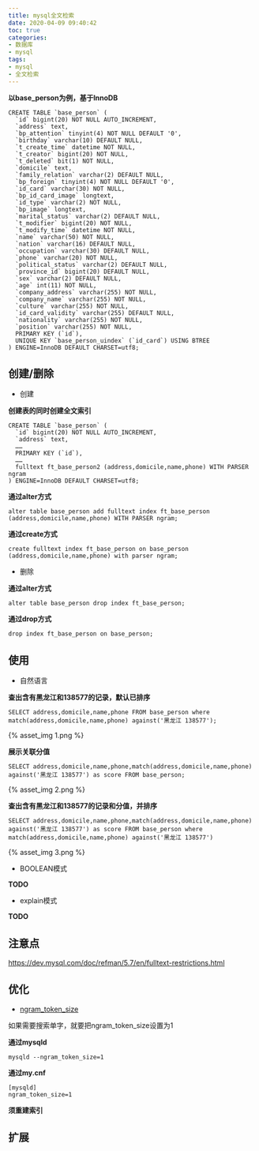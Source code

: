```yaml
---
title: mysql全文检索
date: 2020-04-09 09:40:42
toc: true
categories:
- 数据库
- mysql
tags:
- mysql
- 全文检索
---
```


**以base_person为例，基于InnoDB**

```
CREATE TABLE `base_person` (
  `id` bigint(20) NOT NULL AUTO_INCREMENT,
  `address` text,
  `bp_attention` tinyint(4) NOT NULL DEFAULT '0',
  `birthday` varchar(10) DEFAULT NULL,
  `t_create_time` datetime NOT NULL,
  `t_creator` bigint(20) NOT NULL,
  `t_deleted` bit(1) NOT NULL,
  `domicile` text,
  `family_relation` varchar(2) DEFAULT NULL,
  `bp_foreign` tinyint(4) NOT NULL DEFAULT '0',
  `id_card` varchar(30) NOT NULL,
  `bp_id_card_image` longtext,
  `id_type` varchar(2) NOT NULL,
  `bp_image` longtext,
  `marital_status` varchar(2) DEFAULT NULL,
  `t_modifier` bigint(20) NOT NULL,
  `t_modify_time` datetime NOT NULL,
  `name` varchar(50) NOT NULL,
  `nation` varchar(16) DEFAULT NULL,
  `occupation` varchar(30) DEFAULT NULL,
  `phone` varchar(20) NOT NULL,
  `political_status` varchar(2) DEFAULT NULL,
  `province_id` bigint(20) DEFAULT NULL,
  `sex` varchar(2) DEFAULT NULL,
  `age` int(11) NOT NULL,
  `company_address` varchar(255) NOT NULL,
  `company_name` varchar(255) NOT NULL,
  `culture` varchar(255) NOT NULL,
  `id_card_validity` varchar(255) DEFAULT NULL,
  `nationality` varchar(255) NOT NULL,
  `position` varchar(255) NOT NULL,
  PRIMARY KEY (`id`),
  UNIQUE KEY `base_person_uindex` (`id_card`) USING BTREE
) ENGINE=InnoDB DEFAULT CHARSET=utf8;

```

<!-- more -->

## 创建/删除

- 创建

**创建表的同时创建全文索引**

```
CREATE TABLE `base_person` (
  `id` bigint(20) NOT NULL AUTO_INCREMENT,
  `address` text,
  ……
  PRIMARY KEY (`id`),
  ……
  fulltext ft_base_person2 (address,domicile,name,phone) WITH PARSER ngram
) ENGINE=InnoDB DEFAULT CHARSET=utf8;
```

**通过alter方式**

```
alter table base_person add fulltext index ft_base_person (address,domicile,name,phone) WITH PARSER ngram;
```

**通过create方式**
```
create fulltext index ft_base_person on base_person (address,domicile,name,phone) with parser ngram;
```

- 删除

**通过alter方式**

```
alter table base_person drop index ft_base_person;
```
**通过drop方式**

```
drop index ft_base_person on base_person;
```

## 使用

- 自然语言

**查出含有黑龙江和138577的记录，默认已排序**

```
SELECT address,domicile,name,phone FROM base_person where match(address,domicile,name,phone) against('黑龙江 138577');
```
{% asset_img 1.png %}

**展示关联分值**

```
SELECT address,domicile,name,phone,match(address,domicile,name,phone) against('黑龙江 138577') as score FROM base_person;
```
{% asset_img 2.png %}

**查出含有黑龙江和138577的记录和分值，并排序**

```
SELECT address,domicile,name,phone,match(address,domicile,name,phone) against('黑龙江 138577') as score FROM base_person where match(address,domicile,name,phone) against('黑龙江 138577')
```
{% asset_img 3.png %}

- BOOLEAN模式

**TODO**

- explain模式

**TODO**

## 注意点

https://dev.mysql.com/doc/refman/5.7/en/fulltext-restrictions.html

## 优化

- [ngram_token_size][5]

如果需要搜索单字，就要把ngram_token_size设置为1

**通过mysqld**

```
mysqld --ngram_token_size=1
```

**通过my.cnf**

```
[mysqld] 
ngram_token_size=1
```

****须重建索引****

## 扩展
[1]:https://dev.mysql.com/doc/refman/5.7/en/fulltext-search.html

[2]:https://www.jianshu.com/p/c48106149b6a/

[3]:https://wpdatatables.com/mysql-best-practices/

[4]:https://dev.mysql.com/doc/refman/5.7/en/writing-full-text-plugins.html

[5]:https://dev.mysql.com/doc/refman/5.7/en/server-system-variables.html#sysvar_ngram_token_size

[6]:https://blog.csdn.net/sweeper_freedoman/article/details/82847754

[7]: https://dev.mysql.com/doc/internals/en/full-text-search.html